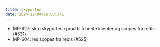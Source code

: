 ```yaml
---
title: skyporten
date: 2024-12-04T16:03:37Z
---
```

- MP-627: skru skyporten i prod til å hente klienter og scopes fra redis (#531)
- MP-604: les scopes fra redis (#525)

